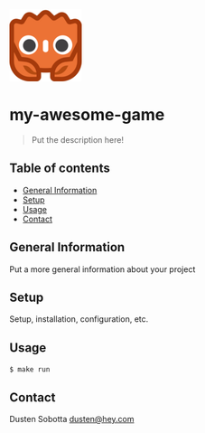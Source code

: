 ![Project Logo](./godot/assets/godot-ferris-128x128.png)

# my-awesome-game
> Put the description here!

## Table of contents
* [General Information](#general-information)
* [Setup](#setup)
* [Usage](#usage)
* [Contact](#contact)

## General Information
Put a more general information about your project

## Setup
Setup, installation, configuration, etc.

## Usage
```shell
$ make run
```
## Contact
Dusten Sobotta <dusten@hey.com>
